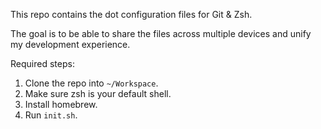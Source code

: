 This repo contains the dot configuration files for Git & Zsh.

The goal is to be able to share the files across multiple devices and unify my development experience.

Required steps:

1. Clone the repo into `~/Workspace`.
2. Make sure zsh is your default shell.
3. Install homebrew.
4. Run `init.sh`.
